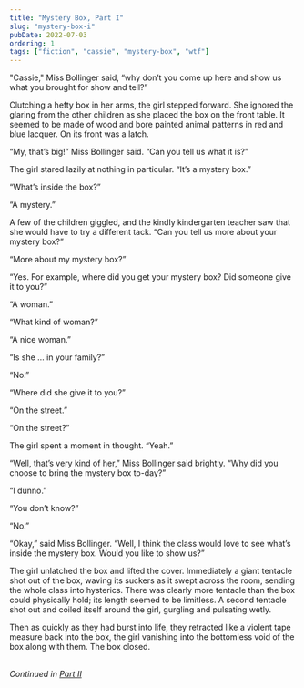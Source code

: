 ```yaml
---
title: "Mystery Box, Part I"
slug: "mystery-box-i"
pubDate: 2022-07-03
ordering: 1
tags: ["fiction", "cassie", "mystery-box", "wtf"]
---
```


<span class="small-caps">"Cassie," Miss Bollinger said,</span> “why don’t you come up here and show us what you brought for show and tell?”

Clutching a hefty box in her arms, the girl stepped forward. She ignored the glaring from the other children as she placed the box on the front table. It seemed to be made of wood and bore painted animal patterns in red and blue lacquer. On its front was a latch.

“My, that’s big!” Miss Bollinger said. “Can you tell us what it is?”

The girl stared lazily at nothing in particular. “It’s a mystery box.”

“What’s inside the box?”

“A mystery.”

A few of the children giggled, and the kindly kindergarten teacher saw that she would have to try a different tack. “Can you tell us more about your mystery box?”

“More about my mystery box?”

“Yes. For example, where did you get your mystery box? Did someone give it to you?”

“A woman.”

“What kind of woman?”

“A nice woman.”

“Is she ... in your family?”

“No.”

“Where did she give it to you?”

“On the street.”

“On the street?”

The girl spent a moment in thought. “Yeah.”

“Well, that’s very kind of her,” Miss Bollinger said brightly. “Why did you choose to bring the mystery box to-day?”

“I dunno.”

“You don’t know?”

“No.”

“Okay,” said Miss Bollinger. “Well, I think the class would love to see what’s inside the mystery box. Would you like to show us?”

The girl unlatched the box and lifted the cover. Immediately a giant tentacle shot out of the box, waving its suckers as it swept across the room, sending the whole class into hysterics. There was clearly more tentacle than the box could physically hold; its length seemed to be limitless. A second tentacle shot out and coiled itself around the girl, gurgling and pulsating wetly.

Then as quickly as they had burst into life, they retracted like a violent tape measure back into the box, the girl vanishing into the bottomless void of the box along with them. The box closed.

<br />

<div class="commentary">
<i>
Continued in <a href="/posts/2022/08/14/mystery-box-ii/">Part II</a>
</i>
</div>